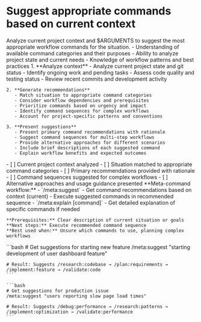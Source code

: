 # Suggest appropriate commands based on current context

<instructions>
  <context>
    Analyze current project context and $ARGUMENTS to suggest the most appropriate workflow commands for the situation.
  </context>

  <requirements>
    - Understanding of available command categories and their purposes
    - Ability to analyze project state and current needs
    - Knowledge of workflow patterns and best practices
  </requirements>

  <execution>
    1. **Analyze context**
       - Analyze current project state and git status
       - Identify ongoing work and pending tasks
       - Assess code quality and testing status
       - Review recent commits and development activity

    2. **Generate recommendations**
       - Match situation to appropriate command categories
       - Consider workflow dependencies and prerequisites
       - Prioritize commands based on urgency and impact
       - Identify command sequences for complex workflows
       - Account for project-specific patterns and conventions

    3. **Present suggestions**
       - Present primary command recommendations with rationale
       - Suggest command sequences for multi-step workflows
       - Provide alternative approaches for different scenarios
       - Include brief descriptions of each suggested command
       - Explain workflow benefits and expected outcomes
  </execution>

  <validation>
    - [ ] Current project context analyzed
    - [ ] Situation matched to appropriate command categories
    - [ ] Primary recommendations provided with rationale
    - [ ] Command sequences suggested for complex workflows
    - [ ] Alternative approaches and usage guidance presented
  </validation>

  <workflow>
    **Meta-command workflow:**
    - `/meta:suggest` - Get command recommendations based on context (current)
    - Execute suggested commands in recommended sequence
    - `/meta:explain [command]` - Get detailed explanation of specific commands if needed

    **Prerequisites:** Clear description of current situation or goals
    **Next steps:** Execute recommended command sequence
    **Best used when:** Unsure which commands to use, planning complex workflows
  </workflow>

  <examples>
    ```bash
    # Get suggestions for starting new feature
    /meta:suggest "starting development of user dashboard feature"

    # Result: Suggests /research:codebase → /plan:requirements → /implement:feature → /validate:code
    ```

    ```bash
    # Get suggestions for production issue
    /meta:suggest "users reporting slow page load times"

    # Result: Suggests /debug:performance → /research:patterns → /implement:optimization → /validate:performance
    ```
  </examples>
</instructions>